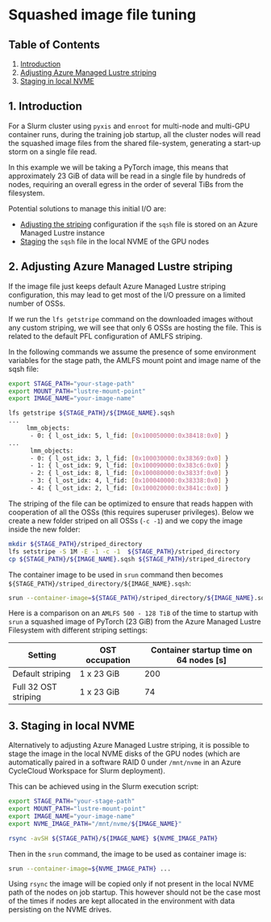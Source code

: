 # Squashed image file tuning

## Table of Contents

1. [Introduction](#1-introduction)
2. [Adjusting Azure Managed Lustre striping](#2-adjusting-azure-managed-lustre-striping)
3. [Staging in local NVME](#3-staging-in-local-nvme)

## 1. Introduction

For a Slurm cluster using `pyxis` and `enroot` for multi-node and multi-GPU container runs, during the training job startup, all the cluster nodes will read the squashed image files from the shared file-system, generating a start-up storm on a single file read.

In this example we will be taking a PyTorch image, this means that approximately 23 GiB of data will be read in a single file by hundreds of nodes, requiring an overall egress in the order of several TiBs from the filesystem.

Potential solutions to manage this initial I/O are:

- [Adjusting the striping](#adjusting-azure-managed-lustre-striping) configuration if the `sqsh` file is stored on an Azure Managed Lustre instance
- [Staging](#staging-in-local-nvme) the `sqsh` file in the local NVME of the GPU nodes

## 2. Adjusting Azure Managed Lustre striping

If the image file just keeps default Azure Managed Lustre striping configuration, this may lead to get most of the I/O pressure on a limited number of OSSs.

If we run the `lfs getstripe` command on the downloaded images without any custom striping, we will see that only 6 OSSs are hosting the file. This is related to the default PFL configuration of AMLFS striping.

In the following commands we assume the presence of some environment variables for the stage path, the AMLFS mount point and image name of the sqsh file:

```bash
export STAGE_PATH="your-stage-path"
export MOUNT_PATH="lustre-mount-point"
export IMAGE_NAME="your-image-name"
```

```bash
lfs getstripe ${STAGE_PATH}/${IMAGE_NAME}.sqsh
...
     lmm_objects:
      - 0: { l_ost_idx: 5, l_fid: [0x100050000:0x38418:0x0] }
...
      lmm_objects:
      - 0: { l_ost_idx: 3, l_fid: [0x100030000:0x38369:0x0] }
      - 1: { l_ost_idx: 9, l_fid: [0x100090000:0x383c6:0x0] }
      - 2: { l_ost_idx: 8, l_fid: [0x100080000:0x3833f:0x0] }
      - 3: { l_ost_idx: 4, l_fid: [0x100040000:0x38338:0x0] }
      - 4: { l_ost_idx: 2, l_fid: [0x100020000:0x3841c:0x0] }
```

The striping of the file can be optimized to ensure that reads happen with cooperation of all the OSSs (this requires superuser privileges). Below we create a new folder striped on all OSSs (`-c -1`) and we copy the image inside the new folder:

```bash
mkdir ${STAGE_PATH}/striped_directory
lfs setstripe -S 1M -E -1 -c -1  ${STAGE_PATH}/striped_directory
cp ${STAGE_PATH}/${IMAGE_NAME}.sqsh ${STAGE_PATH}/striped_directory
```

The container image to be used in `srun` command then becomes `${STAGE_PATH}/striped_directory/${IMAGE_NAME}.sqsh`:

```bash
srun --container-image=${STAGE_PATH}/striped_directory/${IMAGE_NAME}.sqsh ...
```

Here is a comparison on an `AMLFS 500 - 128 TiB` of the time to startup with `srun` a squashed image of PyTorch (23 GiB) from the Azure Managed Lustre Filesystem with different striping settings:

| Setting              | OST occupation | Container startup time on 64 nodes [s] |
| -------------------- | -------------- | -------------------------------------- |
| Default striping     | 1 x 23 GiB     | 200                                    |
| Full 32 OST striping | 1 x 23 GiB     | 74                                     |

## 3. Staging in local NVME

Alternatively to adjusting Azure Managed Lustre striping, it is possible to stage the image in the local NVME disks of the GPU nodes (which are automatically paired in a software RAID 0 under `/mnt/nvme` in an Azure CycleCloud Workspace for Slurm deployment).

This can be achieved using in the Slurm execution script:

```bash
export STAGE_PATH="your-stage-path"
export MOUNT_PATH="lustre-mount-point"
export IMAGE_NAME="your-image-name"
export NVME_IMAGE_PATH="/mnt/nvme/${IMAGE_NAME}"

rsync -avSH ${STAGE_PATH}/${IMAGE_NAME} ${NVME_IMAGE_PATH}
```

Then in the `srun` command, the image to be used as container image is:

```bash
srun --container-image=${NVME_IMAGE_PATH} ...
```

Using `rsync` the image will be copied only if not present in the local NVME path of the nodes on job startup. This however should not be the case most of the times if nodes are kept allocated in the environment with data persisting on the NVME drives.
